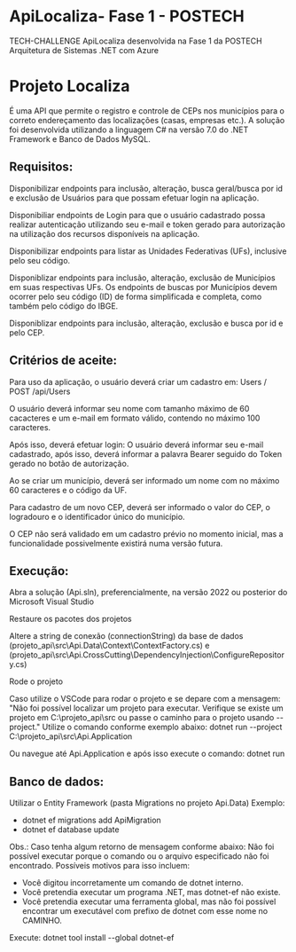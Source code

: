 # ApiLocaliza- Fase 1 - POSTECH
TECH-CHALLENGE ApiLocaliza desenvolvida na Fase 1 da POSTECH Arquitetura de Sistemas .NET com Azure

# Projeto Localiza
É uma API que permite o registro e controle de CEPs nos municípios para o correto endereçamento das localizações (casas, empresas etc.). A solução foi desenvolvida utilizando a linguagem C# na versão 7.0 do .NET Framework e Banco de Dados MySQL.

## Requisitos:
Disponibilizar endpoints para inclusão, alteração, busca geral/busca por id e exclusão de Usuários para que possam efetuar login na aplicação.

Disponibiliar endpoints de Login para que o usuário cadastrado possa realizar autenticação utilizando seu e-mail e token gerado para autorização na utilização dos recursos disponíveis na aplicação.

Disponibilizar endpoints para listar as Unidades Federativas (UFs), inclusive pelo seu código.

Disponiblizar endpoints para inclusão, alteração, exclusão de Municípios em suas respectivas UFs.
Os endpoints de buscas por Municípios devem ocorrer pelo seu código (ID) de forma simplificada e completa, como também pelo código do IBGE.

Disponiblizar endpoints para inclusão, alteração, exclusão e busca por id e pelo CEP.

## Critérios de aceite:
Para uso da aplicação, o usuário deverá criar um cadastro em:
Users / POST /api/Users

O usuário deverá informar seu nome com tamanho máximo de 60 cacacteres e um e-mail em formato válido, contendo no máximo 100 caracteres.

Após isso, deverá efetuar login:
O usuário deverá informar seu e-mail cadastrado, após isso, deverá informar a palavra Bearer seguido do Token gerado no botão de autorização.

Ao se criar um município, deverá ser informado um nome com no máximo 60 caracteres e o código da UF.

Para cadastro de um novo CEP, deverá ser informado o valor do CEP, o logradouro e o identificador único do município.

O CEP não será validado em um cadastro prévio no momento inicial, mas a funcionalidade possivelmente existirá numa versão futura.

## Execução:
Abra a solução (Api.sln), preferencialmente, na versão 2022 ou posterior do Microsoft Visual Studio

Restaure os pacotes dos projetos

Altere a string de conexão (connectionString) da base de dados (projeto_api\src\Api.Data\Context\ContextFactory.cs) e (projeto_api\src\Api.CrossCutting\DependencyInjection\ConfigureRepository.cs)

Rode o projeto

Caso utilize o VSCode para rodar o projeto e se depare com a mensagem:
"Não foi possível localizar um projeto para executar. Verifique se existe um projeto em C:\projeto_api\src ou passe o caminho para o projeto usando --project."
Utilize o comando conforme exemplo abaixo: 
dotnet run --project C:\projeto_api\src\Api.Application

Ou navegue até Api.Application e após isso execute o comando:
dotnet run

## Banco de dados:
Utilizar o Entity Framework (pasta Migrations no projeto Api.Data)
Exemplo:
 * dotnet ef migrations add ApiMigration
 * dotnet ef database update

Obs.: Caso tenha algum retorno de mensagem conforme abaixo:
Não foi possível executar porque o comando ou o arquivo especificado não foi encontrado.
Possíveis motivos para isso incluem:
* Você digitou incorretamente um comando de dotnet interno.
* Você pretendia executar um programa .NET, mas dotnet-ef não existe.
* Você pretendia executar uma ferramenta global, mas não foi possível encontrar um executável com prefixo de dotnet com esse nome no CAMINHO.
 
Execute: 
dotnet tool install --global dotnet-ef


